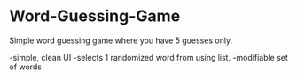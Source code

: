 # Word-Guessing-Game

Simple word guessing game where you have 5 guesses only.

-simple, clean UI
-selects 1 randomized word from using list.
-modifiable set of words
